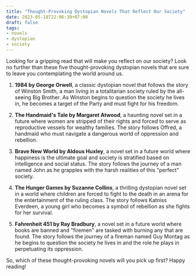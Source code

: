 ```yaml
---
title: "Thought-Provoking Dystopian Novels That Reflect Our Society"
date: 2023-05-18T22:06:39+07:00
draft: false
tags:
- novels
- dystopian
- society
---
```


Looking for a gripping read that will make you reflect on our society? Look no further than these five thought-provoking dystopian novels that are sure to leave you contemplating the world around us.

1. **1984 by George Orwell**, a classic dystopian novel that follows the story of Winston Smith, a man living in a totalitarian society ruled by the all-seeing Big Brother. As Winston begins to question the society he lives in, he becomes a target of the Party and must fight for his freedom.

2. **The Handmaid's Tale by Margaret Atwood**, a haunting novel set in a future where women are stripped of their rights and forced to serve as reproductive vessels for wealthy families. The story follows Offred, a handmaid who must navigate a dangerous world of oppression and rebellion.

3. **Brave New World by Aldous Huxley**, a novel set in a future world where happiness is the ultimate goal and society is stratified based on intelligence and social status. The story follows the journey of a man named John as he grapples with the harsh realities of this "perfect" society.

4. **The Hunger Games by Suzanne Collins**, a thrilling dystopian novel set in a world where children are forced to fight to the death in an arena for the entertainment of the ruling class. The story follows Katniss Everdeen, a young girl who becomes a symbol of rebellion as she fights for her survival.

5. **Fahrenheit 451 by Ray Bradbury**, a novel set in a future world where books are banned and "firemen" are tasked with burning any that are found. The story follows the journey of a fireman named Guy Montag as he begins to question the society he lives in and the role he plays in perpetuating its oppression.

So, which of these thought-provoking novels will you pick up first? Happy reading!